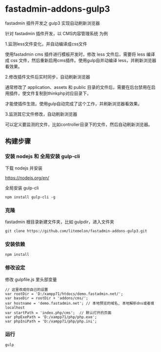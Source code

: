 # fastadmin-addons-gulp3
fastadmin 插件开发之 gulp3 实现自动刷新浏览器

针对 fastadmin 插件开发，以 CMS内容管理系统 为例

1.监测less文件变化，并自动编译成css文件

使用fastadmin cms 插件进行模板开发时，修改 less 文件后，需要将 less 编译成 css 文件，然后重新启用cms插件。使用gulp自并动编译 less，并刷新浏览器看效果。

2.修改插件文件后实时同步，自动刷新浏览器

通常修改了 application、assets 和 public 目录的文件后，需要在后台禁用在启用插件，使文件复制到thinkphp对应目录下，

才能使插件生效。使用gulp自动完成了这个工作，并刷新浏览器看效果。

3.监测其它文件修改，自动刷新浏览器

可以定义要监测的文件，比如controller目录下的文件，然后自动刷新浏览器。

## 构建步骤

### 安装 nodejs 和 全局安装 gulp-cli

下载 nodejs 并安装

https://nodejs.org/en/

全局安装 gulp-cli
```
npm install gulp-cli -g
```

### 克隆

fastadmin 根目录新建文件夹，比如 gulpdir，进入文件夹
```
git clone https://github.com/litemelon/fastadmin-addons-gulp3.git
```

### 安装依赖
```
npm install
```

### 修改设定

修改 gulpfile.js 里头部变量

```
// 这里改成你自己的设置
var rootDir = 'D:/xampp71/htdocs/demo.fastadmin.net/';
var baseDir = rootDir + 'addons/cms/';
var hostname = 'demo.fastadmin.net'; // 本地预览的域名, 本地解析dns或者填localhost
var startPath = 'index.php/cms';  // 默认打开的页面
var phpExePath = 'D:/xampp71/php/php.exe';
var phpIniPath = 'D:/xampp71/php/php.ini';
```

### 运行
```
gulp
```